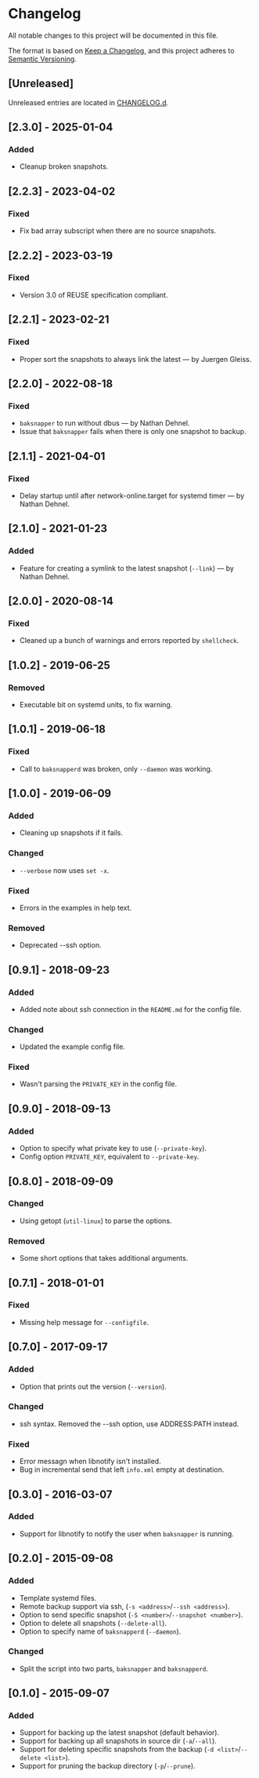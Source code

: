 <!-- SPDX-FileCopyrightText: 2025 Fredrik Salomonsson <plattfot@posteo.net> -->
<!-- SPDX-License-Identifier: GPL-3.0-or-later -->

# Changelog

All notable changes to this project will be documented in this file.

The format is based on [Keep a Changelog](https://keepachangelog.com/en/1.1.0/), and this project adheres
to [Semantic Versioning](https://semver.org/spec/v2.0.0.html).

## [Unreleased]

Unreleased entries are located in [CHANGELOG.d](./CHANGELOG.d).

## [2.3.0] - 2025-01-04
### Added
- Cleanup broken snapshots.

## [2.2.3] - 2023-04-02
### Fixed
- Fix bad array subscript when there are no source snapshots.

## [2.2.2] - 2023-03-19
### Fixed
- Version 3.0 of REUSE specification compliant.

## [2.2.1] - 2023-02-21
### Fixed
- Proper sort the snapshots to always link the latest — by Juergen Gleiss.

## [2.2.0] - 2022-08-18
### Fixed
- `baksnapper` to run without dbus — by Nathan Dehnel.
- Issue that `baksnapper` fails when there is only one snapshot to backup.

## [2.1.1] - 2021-04-01
### Fixed
- Delay startup until after network-online.target for systemd timer — by Nathan Dehnel.

## [2.1.0] - 2021-01-23
### Added
- Feature for creating a symlink to the latest snapshot (`--link`) — by Nathan Dehnel.

## [2.0.0] - 2020-08-14
### Fixed
- Cleaned up a bunch of warnings and errors reported by `shellcheck`.

## [1.0.2] - 2019-06-25
### Removed
- Executable bit on systemd units, to fix warning.

## [1.0.1] - 2019-06-18
### Fixed
- Call to `baksnapperd` was broken, only `--daemon` was working.

## [1.0.0] - 2019-06-09
### Added
- Cleaning up snapshots if it fails.
### Changed
- `--verbose` now uses `set -x`.
### Fixed
- Errors in the examples in help text.
### Removed
- Deprecated --ssh option.

## [0.9.1] - 2018-09-23
### Added
- Added note about ssh connection in the `README.md` for the config file.
### Changed
- Updated the example config file.
### Fixed
- Wasn't parsing the `PRIVATE_KEY` in the config file.

## [0.9.0] - 2018-09-13
### Added
- Option to specify what private key to use (`--private-key`).
- Config option `PRIVATE_KEY`, equivalent to `--private-key`.

## [0.8.0] - 2018-09-09
### Changed
- Using getopt (`util-linux`) to parse the options.
### Removed
- Some short options that takes additional arguments.

## [0.7.1] - 2018-01-01
### Fixed
-  Missing help message for `--configfile`.

## [0.7.0] - 2017-09-17
### Added
- Option that prints out the version (`--version`).
### Changed
- ssh syntax. Removed the --ssh option, use ADDRESS:PATH instead.
### Fixed
- Error messagn when libnotify isn't installed.
- Bug in incremental send that left `info.xml` empty at destination.

## [0.3.0] - 2016-03-07
### Added
- Support for libnotify to notify the user when `baksnapper` is running.

## [0.2.0] - 2015-09-08
### Added
- Template systemd files.
- Remote backup support via ssh, (`-s <address>`/`--ssh <address>`).
- Option to send specific snapshot (`-S <number>`/`--snapshot <number>`).
- Option to delete all snapshots (`--delete-all`).
- Option to specify name of `baksnapperd` (`--daemon`).
### Changed
- Split the script into two parts, `baksnapper` and `baksnapperd`.

## [0.1.0] - 2015-09-07
### Added
- Support for backing up the latest snapshot (default behavior).
- Support for backing up all snapshots in source dir (`-a`/`--all`).
- Support for deleting specific snapshots from the backup (`-d <list>`/`--delete <list>`).
- Support for pruning the backup directory (`-p`/`--prune`).
